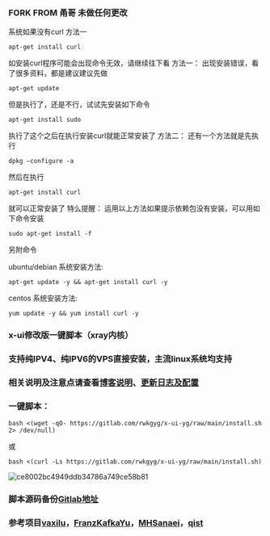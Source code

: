### FORK FROM 甬哥 未做任何更改
系统如果没有curl
方法一
```
apt-get install curl
```
如安装curl程序可能会出现命令无效，请继续往下看
方法一：
出现安装错误，看了很多资料，都是建议建议先做
```
apt-get update
```
但是执行了，还是不行，试试先安装如下命令
```
apt-get install sudo
```
执行了这个之后在执行安装curl就能正常安装了
方法二：
还有一个方法就是先执行
```
dpkg –configure -a
```
然后在执行
```
apt-get install curl
```
就可以正常安装了
特么提醒：
运用以上方法如果提示依赖包没有安装，可以用如下命令安装
```
sudo apt-get install -f
```
另附命令

ubuntu/debian 系统安装方法: 
```
apt-get update -y && apt-get install curl -y
```
centos 系统安装方法: 
```
yum update -y && yum install curl -y
```
### x-ui修改版一键脚本（xray内核）

### 支持纯IPV4、纯IPV6的VPS直接安装，主流linux系统均支持

### 相关说明及注意点请查看[博客说明](https://ygkkk.blogspot.com/2023/05/reality-xui-chatgpt.html)、[更新日志及配置](https://ygkkk.blogspot.com/2022/02/x-ui-yg.html)
### 一键脚本：
```
bash <(wget -qO- https://gitlab.com/rwkgyg/x-ui-yg/raw/main/install.sh 2> /dev/null)
```
或
```
bash <(curl -Ls https://gitlab.com/rwkgyg/x-ui-yg/raw/main/install.sh)
```

![ce8002bc4949ddb34786a749ce58b81](https://user-images.githubusercontent.com/121604513/236723333-fb657028-b985-4157-afd1-c92843764d1d.png)

### 脚本源码备份[Gitlab地址](https://gitlab.com/rwkgyg/x-ui-yg)
### 参考项目[vaxilu](https://github.com/vaxilu/x-ui)，[FranzKafkaYu](https://github.com/FranzKafkaYu/x-ui)，[MHSanaei](https://github.com/MHSanaei/3x-ui)，[qist](https://github.com/qist/xray-ui)

